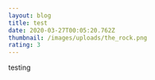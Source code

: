 ```yaml
---
layout: blog
title: test
date: 2020-03-27T00:05:20.762Z
thumbnail: /images/uploads/the_rock.png
rating: 3
---
```

testing